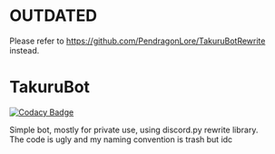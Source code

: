 # OUTDATED

Please refer to https://github.com/PendragonLore/TakuruBotRewrite instead.

# TakuruBot

[![Codacy Badge](https://api.codacy.com/project/badge/Grade/bb5d6090e798454cb4a6371a597968a1)](https://www.codacy.com?utm_source=github.com&amp;utm_medium=referral&amp;utm_content=PendragonLore/TakuruBot&amp;utm_campaign=Badge_Grade)

Simple bot, mostly for private use, using discord.py rewrite library.<br>
The code is ugly and my naming convention is trash but idc
